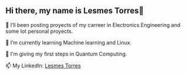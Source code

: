 ## Hi there, my name is Lesmes Torres👋

<!--
**lestorres/lestorres** is a ✨ _special_ ✨ repository because its `README.md` (this file) appears on your GitHub profile.

Here are some ideas to get you started:

-  I’m currently working on ...
- 
- 👯 I’m looking to collaborate on ...
- 🤔 I’m looking for help with ...
- 💬 Ask me about ...
- 📫 How to reach me: ...
- 😄 Pronouns: ...
- ⚡ Fun fact: ...
-->

🌱 I’ll been posting proyects of my carreer in Electronics Engineering and some Iot personal proyects.

🌱 I’m currently learning Machine learning and Linux.

🌱 I'm giving my first steps in Quantum Computing.

📫 My LinkedIn: [Lesmes Torres](https://www.linkedin.com/in/lesmes-torres-b66705217)
